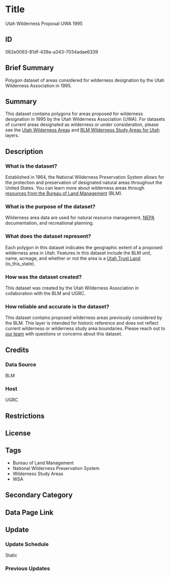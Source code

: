 # Title

Utah Wilderness Proposal UWA 1995

## ID

062e0063-81df-439a-a343-7034adae6339

## Brief Summary

Polygon dataset of areas considered for wilderness designation by the Utah Wilderness Association in 1995.

## Summary

This dataset contains polygons for areas proposed for wilderness designation in 1995 by the Utah Wilderness Association (UWA). For datasets of current areas designated as wilderness or under consideration, please see the [Utah Wilderness Areas](https://gis.utah.gov/products/sgid/boundaries/wilderness/) and [BLM Wilderness Study Areas for Utah](https://gis.utah.gov/products/sgid/boundaries/blm-wilderness-study-areas/) layers.

## Description

### What is the dataset?

Established in 1964, the National Wilderness Preservation System allows for the protection and preservation of designated natural areas throughout the United States. You can learn more about wilderness areas through [resources from the Bureau of Land Management](https://www.blm.gov/programs/national-conservation-lands/wilderness) (BLM).

### What is the purpose of the dataset?

Wilderness area data are used for natural resource management, [NEPA](https://www.epa.gov/nepa) documentation, and recreational planning.

### What does the dataset represent?

Each polygon in this dataset indicates the geographic extent of a proposed wilderness area in Utah. Features in this dataset include the BLM unit, name, acreage, and whether or not the area is a [Utah Trust Land](https://trustlands.utah.gov/) (is_this_state).

### How was the dataset created?

This dataset was created by the Utah Wilderness Association in collaboration with the BLM and UGRC.

### How reliable and accurate is the dataset?

This dataset contains proposed wilderness areas previously considered by the BLM. This layer is intended for historic reference and does not reflect current wilderness or wilderness study area boundaries. Please reach out to [our team](https://gis.utah.gov/contact/) with questions or concerns about this dataset.

## Credits

### Data Source

BLM

### Host

UGRC

## Restrictions

## License

## Tags

- Bureau of Land Management
- National Wilderness Preservation System
- Wilderness Study Areas
- WSA

## Secondary Category

## Data Page Link

## Update

### Update Schedule

Static

### Previous Updates
